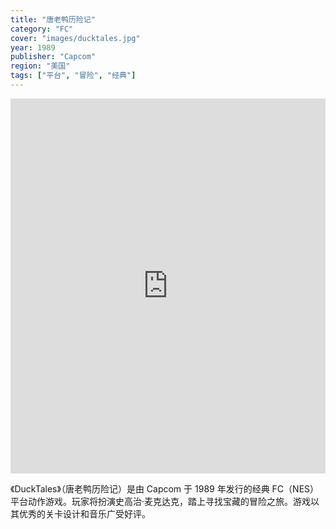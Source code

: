 ```yaml
---
title: "唐老鸭历险记"
category: "FC"
cover: "images/ducktales.jpg"
year: 1989
publisher: "Capcom"
region: "美国"
tags: ["平台", "冒险", "经典"]
---
```


<iframe 
  src="https://www.retrogames.cc/embed/41613-ducktales-usa.html" 
  width="100%" 
  height="600" 
  frameborder="no" 
  allowfullscreen
  style="max-width:100%;display:block;margin:0 auto;">
</iframe>

《DuckTales》（唐老鸭历险记）是由 Capcom 于 1989 年发行的经典 FC（NES）平台动作游戏。玩家将扮演史高治·麦克达克，踏上寻找宝藏的冒险之旅。游戏以其优秀的关卡设计和音乐广受好评。

